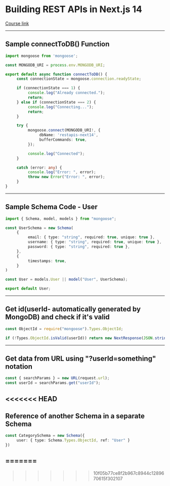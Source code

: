 # Building REST APIs in Next.js 14
[Course link](https://youtu.be/aEFkWxUNAVc)

---

## Sample connectToDB() Function

```ts
import mongoose from 'mongoose';

const MONGODB_URI = process.env.MONGODB_URI;

export default async function connectToDB() {
     const connectionState = mongoose.connection.readyState;

     if (connectionState === 1) {
          console.log("Already connected.");
          return;
     } else if (connectionState === 2) {
          console.log("Connecting...");
          return;
     }

     try {
          mongoose.connect(MONGODB_URI!, {
               dbName: 'restapis-next14',
               bufferCommands: true,
          });

          console.log("Connected");
     }

     catch (error: any) {
          console.log("Error: ", error);
          throw new Error("Error: ", error);
     }
}
```

---

## Sample Schema Code - User

```ts
import { Schema, model, models } from "mongoose";

const UserSchema = new Schema(
     {
          email: { type: "string", required: true, unique: true },
          username: { type: "string", required: true, unique: true },
          password: { type: "string", required: true },
     },
     {
          timestamps: true,
     }
)

const User = models.User || model("User", UserSchema);

export default User;
```

---

## Get id(userId- automatically generated by MongoDB) and check if it's valid

```ts
const ObjectId = require("mongoose").Types.ObjectId;

if (!Types.ObjectId.isValid(userId)) return new NextResponse(JSON.stringify({ message: "Invalid userId" }), { status: 400 })
```

---

## Get data from URL using "?userId=something" notation

```ts
const { searchParams } = new URL(request.url);
const userId = searchParams.get("userId");
```

<<<<<<< HEAD
---

## Reference of another Schema in a separate Schema

```ts
const CategorySchema = new Schema({
     user: { type: Schema.Types.ObjectId, ref: "User" }
})
```
=======
---
>>>>>>> 10f05b77ce8f2b967c8944c1289670615f302107
